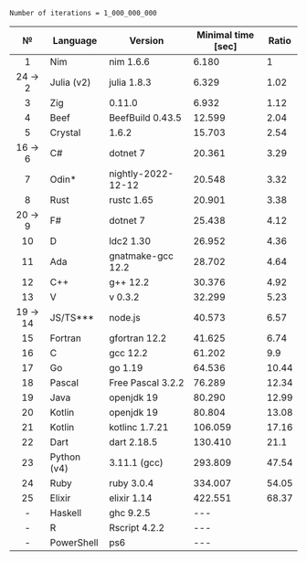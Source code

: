 `Number of iterations = 1_000_000_000`

|    №     | Language    | Version            | Minimal time [sec] | Ratio |
| :------: | ----------- | ------------------ | ------------------ | ----- |
|    1     | Nim         | nim 1.6.6          | 6.180              | 1     |
| 24 -> 2  | Julia (v2)  | julia 1.8.3        | 6.329              | 1.02  |
|    3     | Zig         | 0.11.0             | 6.932              | 1.12  |
|    4     | Beef        | BeefBuild 0.43.5   | 12.599             | 2.04  |
|    5     | Crystal     | 1.6.2              | 15.703             | 2.54  |
| 16 -> 6  | C#          | dotnet 7           | 20.361             | 3.29  |
|    7     | Odin\*      | nightly-2022-12-12 | 20.548             | 3.32  |
|    8     | Rust        | rustc 1.65         | 20.901             | 3.38  |
| 20 -> 9  | F#          | dotnet 7           | 25.438             | 4.12  |
|    10    | D           | ldc2 1.30          | 26.952             | 4.36  |
|    11    | Ada         | gnatmake-gcc 12.2  | 28.702             | 4.64  |
|    12    | C++         | g++ 12.2           | 30.376             | 4.92  |
|    13    | V           | v 0.3.2            | 32.299             | 5.23  |
| 19 -> 14 | JS/TS\*\*\* | node.js            | 40.573             | 6.57  |
|    15    | Fortran     | gfortran 12.2      | 41.625             | 6.74  |
|    16    | C           | gcc 12.2           | 61.202             | 9.9   |
|    17    | Go          | go 1.19            | 64.536             | 10.44 |
|    18    | Pascal      | Free Pascal 3.2.2  | 76.289             | 12.34 |
|    19    | Java        | openjdk 19         | 80.290             | 12.99 |
|    20    | Kotlin      | openjdk 19         | 80.804             | 13.08 |
|    21    | Kotlin      | kotlinc 1.7.21     | 106.059            | 17.16 |
|    22    | Dart        | dart 2.18.5        | 130.410            | 21.1  |
|    23    | Python (v4) | 3.11.1 (gcc)       | 293.809            | 47.54 |
|    24    | Ruby        | ruby 3.0.4         | 334.007            | 54.05 |
|    25    | Elixir      | elixir 1.14        | 422.551            | 68.37 |
|    -     | Haskell     | ghc 9.2.5          | ---                |       |
|    -     | R           | Rscript 4.2.2      | ---                |       |
|    -     | PowerShell  | ps6                | ---                |       |
